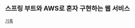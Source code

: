 ## 스프링 부트와 AWS로 혼자 구현하는 웹 서비스


[기록](https://jjaen.notion.site/AWS-2934c46e609f4ad7880b22b5fb01a4fb)
